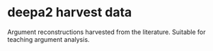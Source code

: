 # deepa2 harvest data

Argument reconstructions harvested from the literature. Suitable for teaching argument analysis.
